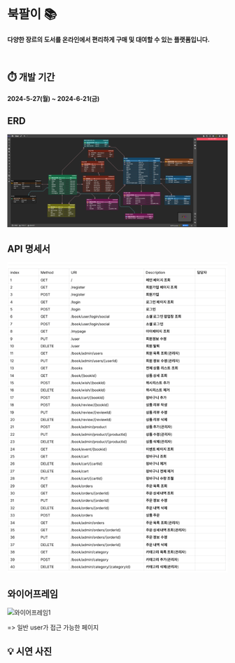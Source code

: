# 북팔이 📚
**다양한 장르의 도서를 온라인에서 편리하게 구매 및 대여할 수 있는 플랫폼입니다.**

<br />

## ⏱️ 개발 기간
**2024-5-27(월) ~ 2024-6-21(금)**

## ERD
![2_erd.png](2_erd.png)

## API 명세서
![제목 없음.png](%EC%A0%9C%EB%AA%A9%20%EC%97%86%EC%9D%8C.png)

## 와이어프레임
<img width="560" alt="와이어프레임1" src="https://github.com/Sojeonge/book-shopping-mall/assets/105636727/85750109-7a17-4214-a285-c309db274a60">


=> 일반 user가 접근 가능한 페이지

## 💡 시연 사진




